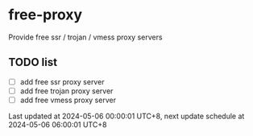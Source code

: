 
# free-proxy
Provide free ssr / trojan / vmess proxy servers


## TODO list
- [ ] add free ssr proxy server
- [ ] add free trojan proxy server
- [ ] add free vmess proxy server

Last updated at 2024-05-06 00:00:01 UTC+8, next update schedule at 2024-05-06 06:00:01 UTC+8


